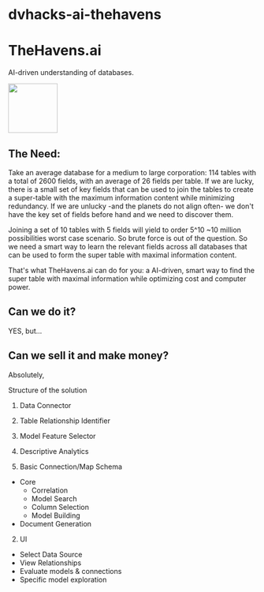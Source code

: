 # dvhacks-ai-thehavens

# TheHavens.ai

AI-driven understanding of databases.

<img src="https://github.com/chaitanya1123/dvhacks-ai-thehavens/blob/master/figures/KnowledgeGraph.png" width="100">

## The Need:

Take an average database for a medium to large corporation: 114 tables with a total
of 2600 fields, with an average of 26 fields per table. If we are lucky, there is a
small set of key fields that can be used to join the tables to create a super-table
with the maximum information content while minimizing redundancy. If we are unlucky -and the planets do not align often- we don't have the key set of fields before hand and we need to discover them.

Joining a set of 10 tables with 5 fields will yield to order 5^10 ~10 million possibilities worst case scenario. So brute force is out of the question. So we need a smart way to learn the relevant fields across all databases that can be used to form the super table with maximal information content.

That's what TheHavens.ai can do for you: a AI-driven, smart way to find the super table with maximal information while optimizing cost and computer power.  

## Can we do it?
YES, but...

## Can we sell it and make money?
Absolutely,




Structure of the solution
1. Data Connector
2. Table Relationship Identifier
3. Model Feature Selector
4. Descriptive Analytics




1. Basic Connection/Map Schema
  - Core
    - Correlation
    - Model Search
    - Column Selection
    - Model Building
  - Document Generation

2. UI
  - Select Data Source
  - View Relationships
  - Evaluate models & connections
  - Specific model exploration

